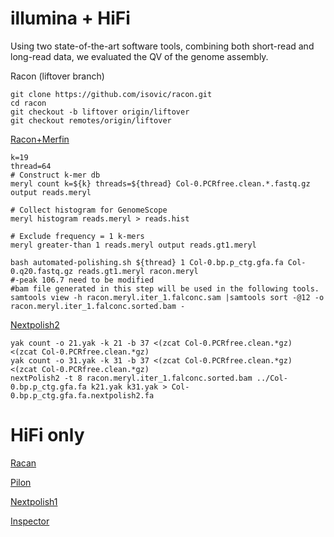# illumina + HiFi   

Using two state-of-the-art software tools, combining both short-read and long-read data, we evaluated the QV of the genome assembly.   

Racon (liftover branch)  
```
git clone https://github.com/isovic/racon.git
cd racon
git checkout -b liftover origin/liftover
git checkout remotes/origin/liftover
```
[Racon+Merfin](https://github.com/arangrhie/T2T-Polish/tree/master/automated_polishing)
```
k=19
thread=64
# Construct k-mer db
meryl count k=${k} threads=${thread} Col-0.PCRfree.clean.*.fastq.gz output reads.meryl

# Collect histogram for GenomeScope
meryl histogram reads.meryl > reads.hist

# Exclude frequency = 1 k-mers
meryl greater-than 1 reads.meryl output reads.gt1.meryl

bash automated-polishing.sh ${thread} 1 Col-0.bp.p_ctg.gfa.fa Col-0.q20.fastq.gz reads.gt1.meryl racon.meryl
#-peak 106.7 need to be modified
#bam file generated in this step will be used in the following tools.
samtools view -h racon.meryl.iter_1.falconc.sam |samtools sort -@12 -o racon.meryl.iter_1.falconc.sorted.bam -
```
[Nextpolish2](https://github.com/Nextomics/NextPolish2)
```
yak count -o 21.yak -k 21 -b 37 <(zcat Col-0.PCRfree.clean.*gz)  <(zcat Col-0.PCRfree.clean.*gz)
yak count -o 31.yak -k 31 -b 37 <(zcat Col-0.PCRfree.clean.*gz)  <(zcat Col-0.PCRfree.clean.*gz)
nextPolish2 -t 8 racon.meryl.iter_1.falconc.sorted.bam ../Col-0.bp.p_ctg.gfa.fa k21.yak k31.yak > Col-0.bp.p_ctg.gfa.fa.nextpolish2.fa
```

# HiFi only

[Racan](https://github.com/lbcb-sci/racon)

[Pilon](https://github.com/broadinstitute/pilon)

[Nextpolish1](https://github.com/Nextomics/NextPolish)

[Inspector](https://github.com/Maggi-Chen/Inspector)
